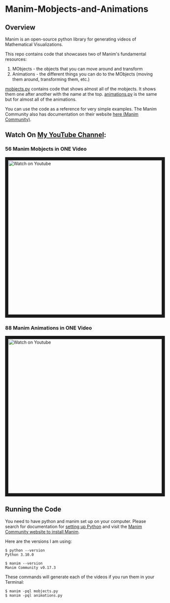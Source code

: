 # Manim-Mobjects-and-Animations

## Overview

Manim is an open-source python library for generating videos of Mathematical Visualizations. 

This repo contains code that showcases two of Manim's fundamental resources:
1. MObjects - the objects that you can move around and transform
2. Animations - the different things you can do to the MObjects (moving them around, transforming them, etc.)

[mobjects.py](./mobjects.py) contains code that shows almost all of the mobjects. It shows them one after another with the name at the top. [animations.py](./animations.py) is the same but for almost all of the animations. 

You can use the code as a reference for very simple examples. The Manim Community also has documentation on their website [here (Manim Community)](https://docs.manim.community/en/stable/reference.html). 


## Watch On [My YouTube Channel](https://www.youtube.com/channel/UC3xlS5T2M6we94bCsYneNXA): 

### 56 Manim Mobjects in ONE Video
<a href="http://www.youtube.com/watch?feature=player_embedded&v=bCsk6hnMO5w" target="_blank">
 <img src="http://img.youtube.com/vi/bCsk6hnMO5w/mqdefault.jpg" alt="Watch on Youtube" width="500" border="10" />
</a>

### 88 Manim Animations in ONE Video
<a href="http://www.youtube.com/watch?feature=player_embedded&v=5qj3b7DY5oA" target="_blank">
 <img src="http://img.youtube.com/vi/5qj3b7DY5oA/mqdefault.jpg" alt="Watch on Youtube" width="500" border="10" />
</a>


## Running the Code
You need to have python and manim set up on your computer. Please search for documentation for [setting up Python](https://www.youtube.com/watch?v=M323OL6K5vs) and visit the [Manim Community website to install Manim](https://docs.manim.community/en/stable/installation.html).  

Here are the versions I am using:  
```
$ python --version
Python 3.10.0

$ manim --version
Manim Community v0.17.3
```

These commands will generate each of the videos if you run them in your Terminal:  
```
$ manim -pql mobjects.py
$ manim -pql animations.py
```
